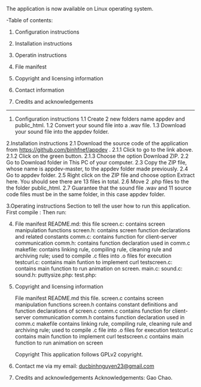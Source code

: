 The application is now available on Linux operating system.

-Table of contents:

1. Configuration instructions

2. Installation instructions

3. Operatin instructions

4. File manifest

5. Copyright and licensing information

6. Contact information

7. Credits and acknowledgements
-----------------------------------------------------------------
1. Configuration instructions 1.1 Create 2 new folders name appdev and public_html.
    1.2 Convert your sound file into a .wav file.
    1.3 Download your sound file into the appdev folder.
    
2.Installation instructions 2.1 Download the source code of the application from https://github.com/binhfnef/appdev . 
    2.1.1 Click to go to the link above.
    2.1.2 Click on the green button.
    2.1.3 Choose the option Download ZIP. 
    2.2 Go to Download folder in This PC of your computer.
    2.3 Copy the ZIP file, whose name is appdev-master, to the appdev folder made previously.
    2.4 Go to appdev folder. 
    2.5 Right click on the ZIP file and choose option Extract here. You should see there are 13 files in total.
    2.6 Move 2 .php files to the the folder public_html. 2.7 Guarantee that the sound file .wav and 11 source code files must be in the same folder, in this case appdev folder.

3.Operating instructions Section to tell the user how to run this application. First compile : Then run:

4. File manifest README.md: this file screen.c: contains screen manipulation functions screen.h: contains screen function declarations and related constants comm.c: contains function for client-server communication comm.h: contains function declaration used in comm.c makefile: contains linking rule, compiling rule, cleaning rule and archiving rule; used to compile .c files into .o files for execution testcurl.c: contains main funtion to implement curl testscreen.c: contains main function to run animation on screen. main.c: sound.c: sound.h: puttysize.php: test.php:

5. Copyright and licensing information

     File manifest README.md this file. screen.c contains screen manipulation functions screen.h contains constant definitions and          function declarations of screen.c comm.c contains function for client-server communication comm.h contains function declaration used    in comm.c makefile contains linking rule, compiling rule, cleaning rule and archiving rule; used to compile .c file into .o files for    execution testcurl.c contains main function to implement curl testscreen.c contains main function to run animation on screen

    Copyright This application follows GPLv2 copyright.
    
6. Contact me via my email: ducbinhnguyen23@gmail.com

7. Credits and acknowledgements Acknowledgements: Gao Chao.
